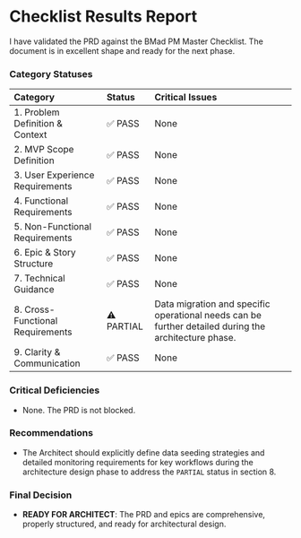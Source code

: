 # Checklist Results Report

I have validated the PRD against the BMad PM Master Checklist. The document is in excellent shape and ready for the next phase.

### Category Statuses

| Category | Status | Critical Issues |
| :--- | :--- | :--- |
| 1. Problem Definition & Context | ✅ PASS | None |
| 2. MVP Scope Definition | ✅ PASS | None |
| 3. User Experience Requirements | ✅ PASS | None |
| 4. Functional Requirements | ✅ PASS | None |
| 5. Non-Functional Requirements | ✅ PASS | None |
| 6. Epic & Story Structure | ✅ PASS | None |
| 7. Technical Guidance | ✅ PASS | None |
| 8. Cross-Functional Requirements | ⚠️ PARTIAL | Data migration and specific operational needs can be further detailed during the architecture phase. |
| 9. Clarity & Communication | ✅ PASS | None |

### Critical Deficiencies
* None. The PRD is not blocked.

### Recommendations
* The Architect should explicitly define data seeding strategies and detailed monitoring requirements for key workflows during the architecture design phase to address the `PARTIAL` status in section 8.

### Final Decision
* **READY FOR ARCHITECT**: The PRD and epics are comprehensive, properly structured, and ready for architectural design.
